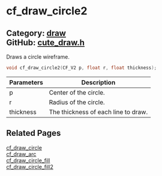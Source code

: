 [](../header.md ':include')

# cf_draw_circle2

Category: [draw](/api_reference?id=draw)  
GitHub: [cute_draw.h](https://github.com/RandyGaul/cute_framework/blob/master/include/cute_draw.h)  
---

Draws a circle wireframe.

```cpp
void cf_draw_circle2(CF_V2 p, float r, float thickness);
```

Parameters | Description
--- | ---
p | Center of the circle.
r | Radius of the circle.
thickness | The thickness of each line to draw.

## Related Pages

[cf_draw_circle](/draw/cf_draw_circle.md)  
[cf_draw_arc](/draw/cf_draw_arc.md)  
[cf_draw_circle_fill](/draw/cf_draw_circle_fill.md)  
[cf_draw_circle_fill2](/draw/cf_draw_circle_fill2.md)  
